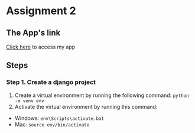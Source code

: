 # Assignment 2

## The App's link
[Click here](https://rafis-inventory.adaptable.app/main/) to access my app

## Steps
### Step 1. Create a django project
1. Create a virtual environment by running the following command:
  ```python -m venv env```
2. Activate the virtual environment by running this command:
- Windows:
  ```env\Scripts\activate.bat```
- Mac:
  ```source env/bin/activate```


